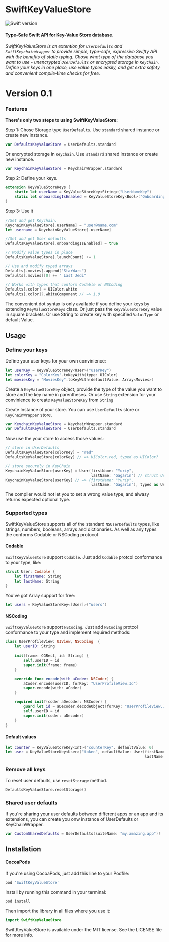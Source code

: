 # SwiftKeyValueStore

![Swift version](https://img.shields.io/badge/swift-4.0-orange.svg)

#### Type-Safe Swift API for Key-Value Store database. 

###### SwiftKeyValueStore is an extention for `UserDefaults` and `SwiftKeychainWrapper` to provide simple, type-safe, expressive Swifty API with the benefits of static typing. Chose what type of the database you want to use - unencrypted `UserDefaults` or encrypted storage in `KeyChain`. Define your keys in one place, use value types easily, and get extra safety and convenient compile-time checks for free.


# Version 0.1
### Features

**There's only two steps to using SwiftKeyValueStore:**

Step 1: Chose Storage type `UserDefaults`. Use `standard` shared instance or create new instance. 

```swift
var DefaultsKeyValueStore = UserDefaults.standard
```

Or encrypted storage in `KeyChain`. Use `standard` shared instance or create new instance. 
```swift
var KeychainKeyValueStore = KeychainWrapper.standard
```

Step 2: Define your keys.  

```swift
extension KeyValueStoreKeys {
    static let userName = KeyValueStoreKey<String>("UserNameKey")
    static let onboardingIsEnabled = KeyValueStoreKey<Bool>("OnboardingIsEnabledKey")
}
```

Step 3: Use it

```swift
//Set and get Keychain.
KeychainKeyValueStore[.userName] = "user@name.com"
let username = KeychainKeyValueStore[.userName]

//Set and get User defaults 
DefaultsKeyValueStore[.onboardingIsEnabled] = true

// Modify value types in place
DefaultsKeyValueStore[.launchCount] += 1

// Use and modify typed arrays
Defaults[.movies].append("StarWars")
Defaults[.movies][0] += " Last Jedi"

// Works with types that conform Codable or NSCoding
Defaults[.color] = UIColor.white
Defaults[.color]?.whiteComponent // => 1.0
```

The convenient dot syntax is only available if you define your keys by extending `KeyValueStoreKeys` class. Or just pass the `KeyValueStoreKey` value in square brackets. Or use String to create key with specified `ValutType` or default Value. 

## Usage

### Define your keys

Define your user keys for your own convinience:

```swift
let userKey = KeyValueStoreKey<User>("userKey")
let colorKey = "ColorKey".toKeyWith(type: UIColor)
let moviesKey = "MoviesKey".toKeyWith(defaultValue: Array<Movies>)
```

Create a `KeyValueStoreKey` object, provide the type of the value you want to store and the key name in parentheses.
Or use `String` extension for your convinience to create `KeyValueStoreKey` from `String`


Create Instance of your store. You can use `UserDefault`s store or `KeyChainWrapper` store.

```swift 
var KeychainKeyValueStore = KeychainWrapper.standard
var DefaultsKeyValueStore = UserDefaults.standard
```
Now use the your store to access those values:

```swift
// store in UserDefaults
DefaultsKeyValueStore[colorKey] = "red"
DefaultsKeyValueStore[colorKey] // => UIColor.red, typed as UIColor?

// store securely in KeyChain
KeychainKeyValueStore[userKey] = User(firstName: "Yuriy", 
                                      lastName: "Gagarin") // struct User has to conform `Codable` protocol 
KeychainKeyValueStore[userKey] // => (firstName: "Yuriy", 
                                      lastName: "Gagarin"), typed as User?
```

The compiler would not let you to set a wrong value type, and alwasy returns expected optional type.


### Supported types

SwiftKeyValueStore supports all of the standard `NSUserDefaults` types, like strings, numbers, booleans, arrays and dictionaries. As well as any types the conforms Codable or NSCoding protocol

#### Codable

`SwiftKeyValueStore` support `Codable`. Just add `Codable` protcol conformance to your type, like:
```swift
struct User: Codable {
    let firstName: String
    let lastName: String
}
```

You've got Array support for free:
```swift
let users = KeyValueStoreKey<[User]>("users")
```

#### NSCoding

`SwiftKeyValueStore` support `NSCoding`. Just add `NSCoding` protcol conformance to your type and implement required methods:
```swift
class UserProfileView: UIView, NSCoding  {
    let userID: String

    init(frame: CGRect, id: String) {
        self.userID = id
        super.init(frame: frame)
    }

    override func encode(with aCoder: NSCoder) {
        aCoder.encode(userID, forKey: "UserProfileView.Id")
        super.encode(with: aCoder)
    }

    required init?(coder aDecoder: NSCoder) {
        guard let id = aDecoder.decodeObject(forKey: "UserProfileView.Id") as? String else { return nil }
        self.userID = id
        super.init(coder: aDecoder)
    }
}
```

#### Default values

```swift
let counter = KeyValueStoreKey<Int>("counterKey", defaultValue: 0)
let user = KeyValueStoreKey<User>("token", defaultValue: User(firstName: "Anakin", 
                                                              lastName: "Skywalker"))
```


### Remove all keys

To reset user defaults, use `resetStorage` method.

```swift
DefaultsKeyValueStore.resetStorage()
```

### Shared user defaults

If you're sharing your user defaults between different apps or an app and its extensions, you can create you onw instance of UserDefaults or KeyChainWrapper.

```swift
var CustomSharedDefaults = UserDefaults(suiteName: "my.amazing.app")!
```

## Installation

#### CocoaPods

If you're using CocoaPods, just add this line to your Podfile:

```ruby
pod 'SwiftKeyValueStore'
```

Install by running this command in your terminal:

```sh
pod install
```
Then import the library in all files where you use it:

```swift
import SwiftKeyValueStore
```
SwiftKeyValueStore is available under the MIT license. See the LICENSE file for more info.
